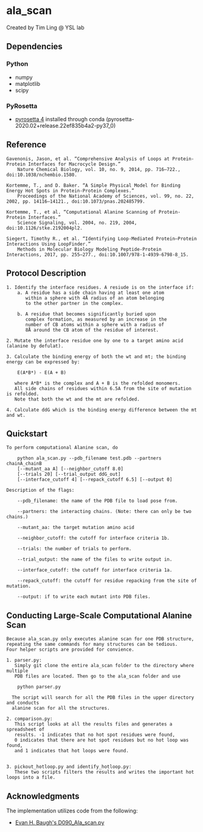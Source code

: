 # ala_scan
Created by Tim Ling @ YSL lab

## Dependencies

### Python
* numpy
* matplotlib
* scipy

### PyRosetta
* [pyrosetta 4](http://www.pyrosetta.org/dow) installed through conda (pyrosetta-2020.02+release.22ef835b4a2-py37_0)


## Reference
	
	Gavenonis, Jason, et al. “Comprehensive Analysis of Loops at Protein-Protein Interfaces for Macrocycle Design.” 
		Nature Chemical Biology, vol. 10, no. 9, 2014, pp. 716–722., doi:10.1038/nchembio.1580.
	
	Kortemme, T., and D. Baker. “A Simple Physical Model for Binding Energy Hot Spots in Protein-Protein Complexes.” 
		Proceedings of the National Academy of Sciences, vol. 99, no. 22, 2002, pp. 14116–14121., doi:10.1073/pnas.202485799.
	
	Kortemme, T., et al. “Computational Alanine Scanning of Protein-Protein Interfaces.” 
		Science Signaling, vol. 2004, no. 219, 2004, doi:10.1126/stke.2192004pl2.
	
	Siegert, Timothy R., et al. “Identifying Loop-Mediated Protein–Protein Interactions Using LoopFinder.” 
		Methods in Molecular Biology Modeling Peptide-Protein Interactions, 2017, pp. 255–277., doi:10.1007/978-1-4939-6798-8_15.	

## Protocol Description

	1. Identify the interface residues. A resiude is on the interface if:
		a. A residue has a side chain having at least one atom 
		   within a sphere with 4Å radius of an atom belonging 
		   to the other partner in the complex.

		b. A residue that becomes significantly buried upon 
		   complex formation, as measured by an increase in the
		   number of CB atoms within a sphere with a radius of 
		   8Å around the CB atom of the residue of interest.
	
	2. Mutate the interface residue one by one to a target amino acid (alanine by defulat).

	3. Calculate the binding energy of both the wt and mt; the binding energy can be expressed by:
	
		E(A*B*) - E(A + B)

	   where A*B* is the complex and A + B is the refolded monomers.
	   All side chains of residues within 6.5A from the site of mutation is refolded. 
	   Note that both the wt and the mt are refolded.

	4. Calculate ddG which is the binding energy difference between the mt and wt.

## Quickstart
	
	To perform computational Alanine scan, do 

		python ala_scan.py --pdb_filename test.pdb --partners chainA_chainB 
		[--mutant_aa A] [--neighbor_cutoff 8.0] 
		[--trials 20] [--trial_output ddG_out] 
		[--interface_cutoff 4] [--repack_cutoff 6.5] [--output 0]

	Description of the flags:

		--pdb_filename: the name of the PDB file to load pose from. 

		--partners: the interacting chains. (Note: there can only be two chains.)

		--mutant_aa: the target mutation amino acid

		--neighbor_cutoff: the cutoff for interface criteria 1b. 

		--trials: the number of trials to perform.

		--trial_output: the name of the files to write output in.

		--interface_cutoff: the cutoff for interface criteria 1a. 

		--repack_cutoff: the cutoff for residue repacking from the site of mutation.

		--output: if to write each mutant into PDB files.

## Conducting Large-Scale Computational Alanine Scan
	
	Because ala_scan.py only executes alanine scan for one PDB structure,
	repeating the same commands for many structures can be tedious.
	Four helper scripts are provided for convience.
	
	1. parser.py:
	   Simply git clone the entire ala_scan folder to the directory where multiple 
	   PDB files are located. Then go to the ala_scan folder and use
	
		python parser.py 

	  The script will search for all the PDB files in the upper directory and conducts 
	  alanine scan for all the structures.

	2. comparison.py:
	   This script looks at all the results files and generates a spreadsheet of
	   results. -1 indicates that no hot spot residues were found, 
	   0 indicates that there are hot spot residues but no hot loop was found,
	   and 1 indicates that hot loops were found.

	
	3. pickout_hotloop.py and identify_hotloop.py:
	   These two scripts filters the results and writes the important hot loops into a file.
## Acknowledgments
The implementation utilizes code from the following:
* [Evan H. Baugh's D090_Ala_scan.py](https://graylab.jhu.edu/pyrosetta/downloads/scripts/demo/D090_Ala_scan.py)






